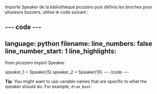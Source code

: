 Importe Speaker de la bibliothèque picozero puis définis les broches pour plusieurs buzzers, utilise le code suivant :

--- code ---
---
language: python filename: line_numbers: false line_number_start: 1
line_highlights:
---
from picozero import Speaker

speaker_1 = Speaker(5) speaker_2 = Speaker(10) --- /code ---

**Tip**: You might want to use variable names that are specific to what the speaker should do. For example, `drum_beat`.
